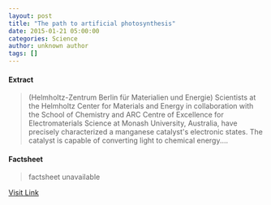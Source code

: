 ```yaml
---
layout: post
title: "The path to artificial photosynthesis"
date: 2015-01-21 05:00:00
categories: Science
author: unknown author
tags: []
---
```



#### Extract
>(Helmholtz-Zentrum Berlin für Materialien und Energie) Scientists at the Helmholtz Center for Materials and Energy in collaboration with the School of Chemistry and ARC Centre of Excellence for Electromaterials Science at Monash University, Australia, have precisely characterized a manganese catalyst's electronic states. The catalyst is capable of converting light to chemical energy....

#### Factsheet
>factsheet unavailable

[Visit Link](http://www.eurekalert.org/pub_releases/2015-01/hbfm-tpt012115.php)


